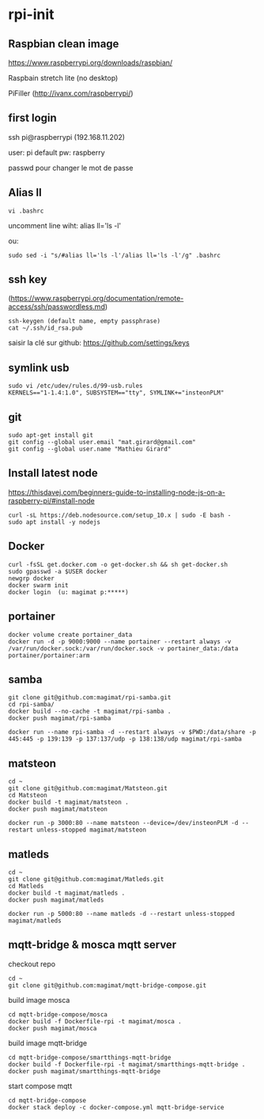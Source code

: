 # rpi-init



## Raspbian clean image

https://www.raspberrypi.org/downloads/raspbian/

Raspbain stretch lite (no desktop)

PiFiller (http://ivanx.com/raspberrypi/)


## first login 

ssh pi@raspberrypi (192.168.11.202)

user: pi  default pw: raspberry

passwd pour changer le mot de passe


## Alias ll

```
vi .bashrc
```
uncomment line wiht: alias ll='ls -l' 
     	
ou:
```
sudo sed -i "s/#alias ll='ls -l'/alias ll='ls -l'/g" .bashrc
```


## ssh key
		
(https://www.raspberrypi.org/documentation/remote-access/ssh/passwordless.md)
```
ssh-keygen (default name, empty passphrase)
cat ~/.ssh/id_rsa.pub
```
saisir la clé sur github:  https://github.com/settings/keys


## symlink usb 

```
sudo vi /etc/udev/rules.d/99-usb.rules 
KERNELS=="1-1.4:1.0", SUBSYSTEM=="tty", SYMLINK+="insteonPLM"
```


## git 

```
sudo apt-get install git
git config --global user.email "mat.girard@gmail.com"
git config --global user.name "Mathieu Girard"
```

## Install latest node
		
https://thisdavej.com/beginners-guide-to-installing-node-js-on-a-raspberry-pi/#install-node
```
curl -sL https://deb.nodesource.com/setup_10.x | sudo -E bash -
sudo apt install -y nodejs
```


## Docker

```
curl -fsSL get.docker.com -o get-docker.sh && sh get-docker.sh
sudo gpasswd -a $USER docker
newgrp docker
docker swarm init
docker login  (u: magimat p:*****)
```


## portainer

```
docker volume create portainer_data
docker run -d -p 9000:9000 --name portainer --restart always -v /var/run/docker.sock:/var/run/docker.sock -v portainer_data:/data portainer/portainer:arm
```


## samba

```
git clone git@github.com:magimat/rpi-samba.git
cd rpi-samba/
docker build --no-cache -t magimat/rpi-samba .
docker push magimat/rpi-samba

docker run --name rpi-samba -d --restart always -v $PWD:/data/share -p 445:445 -p 139:139 -p 137:137/udp -p 138:138/udp magimat/rpi-samba
```


## matsteon
	
```
cd ~
git clone git@github.com:magimat/Matsteon.git
cd Matsteon
docker build -t magimat/matsteon .
docker push magimat/matsteon

docker run -p 3000:80 --name matsteon --device=/dev/insteonPLM -d --restart unless-stopped magimat/matsteon
```


## matleds

```
cd ~
git clone git@github.com:magimat/Matleds.git
cd Matleds
docker build -t magimat/matleds .
docker push magimat/matleds

docker run -p 5000:80 --name matleds -d --restart unless-stopped magimat/matleds
```


## mqtt-bridge & mosca mqtt server

checkout repo
```
cd ~
git clone git@github.com:magimat/mqtt-bridge-compose.git
```

build image mosca
```
cd mqtt-bridge-compose/mosca
docker build -f Dockerfile-rpi -t magimat/mosca .
docker push magimat/mosca
```

build image mqtt-bridge
```
cd mqtt-bridge-compose/smartthings-mqtt-bridge
docker build -f Dockerfile-rpi -t magimat/smartthings-mqtt-bridge .
docker push magimat/smartthings-mqtt-bridge
```


start compose mqtt
```
cd mqtt-bridge-compose
docker stack deploy -c docker-compose.yml mqtt-bridge-service
```
